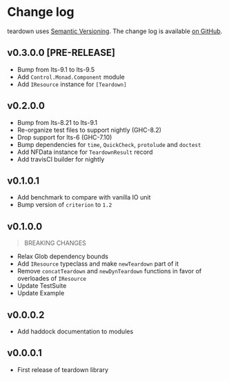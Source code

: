 Change log
==========

teardown uses [Semantic Versioning][1].
The change log is available [on GitHub][2].

[1]: http://semver.org/spec/v2.0.0.html
[2]: https://github.com/roman/Haskell-teardown/libraries/teardown/CHANGELOG.md

## v0.3.0.0 [PRE-RELEASE]

* Bump from lts-9.1 to lts-9.5
* Add `Control.Monad.Component` module
* Add `IResource` instance for `[Teardown]`


## v0.2.0.0

* Bump from lts-8.21 to lts-9.1
* Re-organize test files to support nightly (GHC-8.2)
* Drop support for lts-6 (GHC-7.10)
* Bump dependencies for `time`, `QuickCheck`, `protolude` and `doctest`
* Add NFData instance for `TeardownResult` record
* Add travisCI builder for nightly

## v0.1.0.1

* Add benchmark to compare with vanilla IO unit
* Bump version of `criterion` to `1.2`

## v0.1.0.0

> BREAKING CHANGES

* Relax Glob dependency bounds
* Add `IResource` typeclass and make `newTeardown` part of it
* Remove `concatTeardown` and `newDynTeardown` functions in favor of
  overloades of `IResource`
* Update TestSuite
* Update Example

## v0.0.0.2

* Add haddock documentation to modules

## v0.0.0.1

* First release of teardown library
